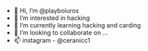 - 👋 Hi, I’m @playboiuros
- 👀 I’m interested in hacking
- 🌱 I’m currently learning hacking and carding
- 💞️ I’m looking to collaborate on ...
- 📫 instagram - @ceranicc1

<!---
playboiuros/playboiuros is a ✨ special ✨ repository because its `README.md` (this file) appears on your GitHub profile.
You can click the Preview link to take a look at your changes.
--->
